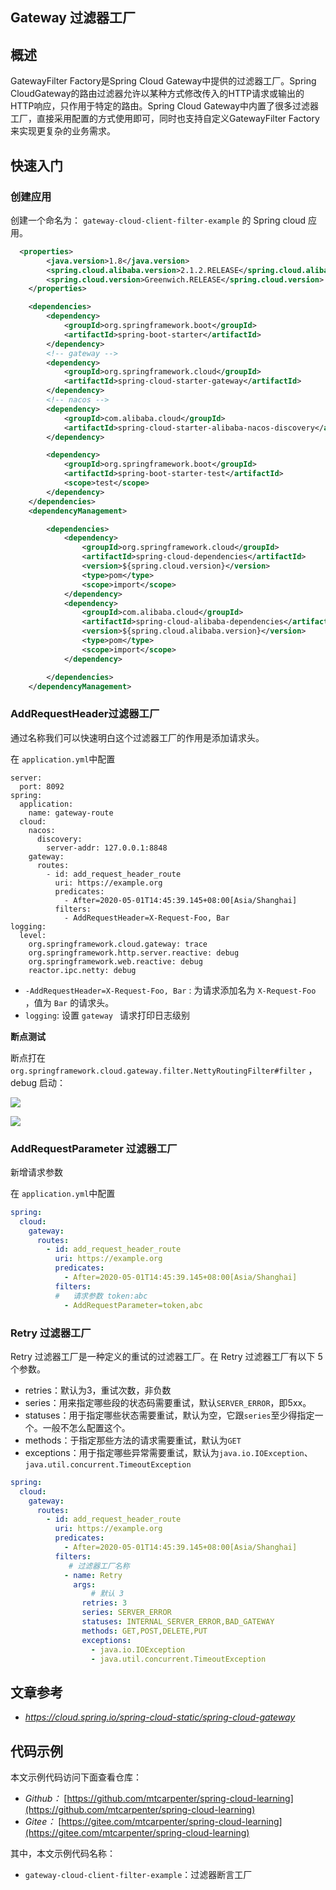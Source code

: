 ## Gateway 过滤器工厂

## 概述

GatewayFilter Factory是Spring Cloud Gateway中提供的过滤器工厂。Spring CloudGateway的路由过滤器允许以某种方式修改传入的HTTP请求或输出的HTTP响应，只作用于特定的路由。Spring Cloud Gateway中内置了很多过滤器工厂，直接采用配置的方式使用即可，同时也支持自定义GatewayFilter Factory来实现更复杂的业务需求。

## 快速入门

### 创建应用

创建一个命名为： `gateway-cloud-client-filter-example` 的 Spring cloud 应用。

```xml
  <properties>
        <java.version>1.8</java.version>
        <spring.cloud.alibaba.version>2.1.2.RELEASE</spring.cloud.alibaba.version>
        <spring.cloud.version>Greenwich.RELEASE</spring.cloud.version>
    </properties>

    <dependencies>
        <dependency>
            <groupId>org.springframework.boot</groupId>
            <artifactId>spring-boot-starter</artifactId>
        </dependency>
        <!-- gateway -->
        <dependency>
            <groupId>org.springframework.cloud</groupId>
            <artifactId>spring-cloud-starter-gateway</artifactId>
        </dependency>
        <!-- nacos -->
        <dependency>
            <groupId>com.alibaba.cloud</groupId>
            <artifactId>spring-cloud-starter-alibaba-nacos-discovery</artifactId>
        </dependency>

        <dependency>
            <groupId>org.springframework.boot</groupId>
            <artifactId>spring-boot-starter-test</artifactId>
            <scope>test</scope>
        </dependency>
    </dependencies>
    <dependencyManagement>

        <dependencies>
            <dependency>
                <groupId>org.springframework.cloud</groupId>
                <artifactId>spring-cloud-dependencies</artifactId>
                <version>${spring.cloud.version}</version>
                <type>pom</type>
                <scope>import</scope>
            </dependency>
            <dependency>
                <groupId>com.alibaba.cloud</groupId>
                <artifactId>spring-cloud-alibaba-dependencies</artifactId>
                <version>${spring.cloud.alibaba.version}</version>
                <type>pom</type>
                <scope>import</scope>
            </dependency>

        </dependencies>
    </dependencyManagement>
```

### AddRequestHeader过滤器工厂

通过名称我们可以快速明白这个过滤器工厂的作用是添加请求头。

在 `application.yml`中配置 

````properties
server:
  port: 8092
spring:
  application:
    name: gateway-route
  cloud:
    nacos:
      discovery:
        server-addr: 127.0.0.1:8848
    gateway:
      routes:
        - id: add_request_header_route
          uri: https://example.org
          predicates:
            - After=2020-05-01T14:45:39.145+08:00[Asia/Shanghai]
          filters:
            - AddRequestHeader=X-Request-Foo, Bar
logging:
  level:
    org.springframework.cloud.gateway: trace
    org.springframework.http.server.reactive: debug
    org.springframework.web.reactive: debug
    reactor.ipc.netty: debug

````

- `-AddRequestHeader=X-Request-Foo, Bar` :  为请求添加名为 `X-Request-Foo` ，值为 `Bar` 的请求头。
- `logging`: 设置 `gateway ` 请求打印日志级别

**断点测试**

断点打在 `org.springframework.cloud.gateway.filter.NettyRoutingFilter#filter` ，debug 启动：

![](http://mtcarpenter.oss-cn-beijing.aliyuncs.com/2020/bd017d95-2964-0118-607c-8ed329bf7de2.png)

![](http://mtcarpenter.oss-cn-beijing.aliyuncs.com/2020/e432677d-8ea1-47e5-e7e5-39ca65cc22d9.png)

### AddRequestParameter 过滤器工厂

新增请求参数

在 `application.yml`中配置 

```yaml
spring:
  cloud:
    gateway:
      routes:
        - id: add_request_header_route
          uri: https://example.org
          predicates:
            - After=2020-05-01T14:45:39.145+08:00[Asia/Shanghai]
          filters:
          #   请求参数 token:abc
            - AddRequestParameter=token,abc
```

### Retry 过滤器工厂

Retry 过滤器工厂是一种定义的重试的过滤器工厂。在 Retry 过滤器工厂有以下 5 个参数。

- retries：默认为3，重试次数，非负数
- series：用来指定哪些段的状态码需要重试，默认`SERVER_ERROR`，即5xx。
- statuses：用于指定哪些状态需要重试，默认为空，它跟`series`至少得指定一个。一般不怎么配置这个。
- methods：于指定那些方法的请求需要重试，默认为`GET`
- exceptions：用于指定哪些异常需要重试，默认为`java.io.IOException`、`java.util.concurrent.TimeoutException`

```yaml
spring:
  cloud:
    gateway:
      routes:
        - id: add_request_header_route
          uri: https://example.org
          predicates:
            - After=2020-05-01T14:45:39.145+08:00[Asia/Shanghai]
          filters:
             # 过滤器工厂名称
            - name: Retry
              args:
                  # 默认 3
                retries: 3
                series: SERVER_ERROR
                statuses: INTERNAL_SERVER_ERROR,BAD_GATEWAY
                methods: GET,POST,DELETE,PUT
                exceptions:
                  - java.io.IOException
                  - java.util.concurrent.TimeoutException
```

## 文章参考

- *https://cloud.spring.io/spring-cloud-static/spring-cloud-gateway*

## 代码示例

本文示例代码访问下面查看仓库：

- *Github：* [https://github.com/mtcarpenter/spring-cloud-learning](https://github.com/mtcarpenter/spring-cloud-learning)
- *Gitee：* [https://gitee.com/mtcarpenter/spring-cloud-learning](https://gitee.com/mtcarpenter/spring-cloud-learning)

其中，本文示例代码名称： 

- `gateway-cloud-client-filter-example`：过滤器断言工厂